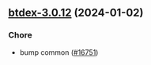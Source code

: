 

## [btdex-3.0.12](https://github.com/truecharts/charts/compare/btdex-3.0.11...btdex-3.0.12) (2024-01-02)

### Chore



- bump common ([#16751](https://github.com/truecharts/charts/issues/16751))